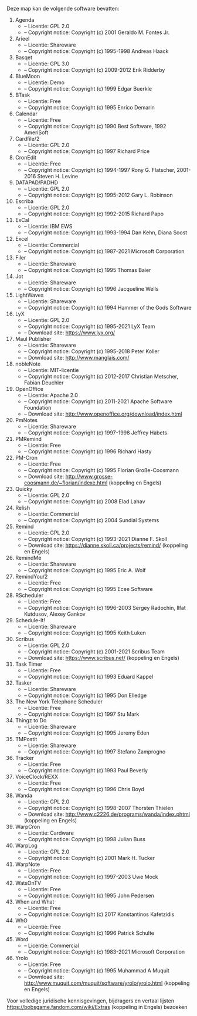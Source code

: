 ﻿Deze map kan de volgende software bevatten:

1. Agenda
   - – Licentie: GPL 2.0
   - – Copyright notice: Copyright (c) 2001 Geraldo M. Fontes Jr.
2. Arieel
   - – Licentie: Shareware
   - – Copyright notice: Copyright (c) 1995-1998 Andreas Haack
3. Basqet
   - – Licentie: GPL 3.0
   - – Copyright notice: Copyright (c) 2009-2012 Erik Ridderby
4. BlueMoon
   - – Licentie: Demo
   - – Copyright notice: Copyright (c) 1999 Edgar Buerkle
5. BTask
   - – Licentie: Free
   - – Copyright notice: Copyright (c) 1995 Enrico Demarin
6. Calendar
   - – Licentie: Free
   - – Copyright notice: Copyright (c) 1990 Best Software, 1992 AmeriSoft
7. Cardfile/2
   - – Licentie: GPL 2.0
   - – Copyright notice: Copyright (c) 1997 Richard Price
8. CronEdit
   - – Licentie: Free
   - – Copyright notice: Copyright (c) 1994-1997 Rony G. Flatscher, 2001-2016 Steven H. Levine
9. DATAPAD/PADHD
   - – Licentie: GPL 2.0
   - – Copyright notice: Copyright (c) 1995-2012 Gary L. Robinson
10. Escriba
    - – Licentie: GPL 2.0
    - – Copyright notice: Copyright (c) 1992-2015 Richard Papo
11. ExCal
    - – Licentie: IBM EWS
    - – Copyright notice: Copyright (c) 1993-1994 Dan Kehn, Diana Soost
12. Excel
    - – Licentie: Commercial
    - – Copyright notice: Copyright (c) 1987-2021 Microsoft Corporation
13. Filer
    - – Licentie: Shareware
    - – Copyright notice: Copyright (c) 1995 Thomas Baier
14. Jot
    - – Licentie: Shareware
    - – Copyright notice: Copyright (c) 1996 Jacqueline Wells
15. LightWaves
    - – Licentie: Shareware
    - – Copyright notice: Copyright (c) 1994 Hammer of the Gods Software
16. LyX
    - – Licentie: GPL 2.0
    - – Copyright notice: Copyright (c) 1995-2021 LyX Team
    - – Download site: https://www.lyx.org/
17. Maul Publisher
    - – Licentie: Shareware
    - – Copyright notice: Copyright (c) 1995-2018 Peter Koller
    - – Download site: http://www.manglais.com/
18. nobleNote
    - – Licentie: MIT-licentie
    - – Copyright notice: Copyright (c) 2012-2017 Christian Metscher, Fabian Deuchler
19. OpenOffice
    - – Licentie: Apache 2.0
    - – Copyright notice: Copyright (c) 2011-2021 Apache Software Foundation
    - – Download site: http://www.openoffice.org/download/index.html
20. PmNotes
    - – Licentie: Shareware
    - – Copyright notice: Copyright (c) 1997-1998 Jeffrey Habets
21. PMRemind
    - – Licentie: Free
    - – Copyright notice: Copyright (c) 1996 Richard Hasty
22. PM-Cron
    - – Licentie: Free
    - – Copyright notice: Copyright (c) 1995 Florian Große-Coosmann
    - – Download site: http://www.grosse-coosmann.de/~florian/indexe.html (koppeling en Engels)
23. Quicky
    - – Licentie: GPL 2.0
    - – Copyright notice: Copyright (c) 2008 Elad Lahav
24. Relish
    - – Licentie: Commercial
    - – Copyright notice: Copyright (c) 2004 Sundial Systems
25. Remind
    - – Licentie: GPL 2.0
    - – Copyright notice: Copyright (c) 1993-2021 Dianne F. Skoll
    - – Download site: https://dianne.skoll.ca/projects/remind/ (koppeling en Engels)
26. RemindMe
    - – Licentie: Shareware
    - – Copyright notice: Copyright (c) 1995 Eric A. Wolf
27. RemindYou/2
    - – Licentie: Free
    - – Copyright notice: Copyright (c) 1995 Ecee Software
28. RScheduler
    - – Licentie: Free
    - – Copyright notice: Copyright (c) 1996-2003 Sergey Radochin, Ilfat Kutdusov, Alexey Gankov
29. Schedule-It!
    - – Licentie: Shareware
    - – Copyright notice: Copyright (c) 1995 Keith Luken
30. Scribus
    - – Licentie: GPL 2.0
    - – Copyright notice: Copyright (c) 2001-2021 Scribus Team
    - – Download site: https://www.scribus.net/ (koppeling en Engels)
31. Task Timer
    - – Licentie: Free
    - – Copyright notice: Copyright (c) 1993 Eduard Kappel
32. Tasker
    - – Licentie: Shareware
    - – Copyright notice: Copyright (c) 1995 Don Elledge
33. The New York Telephone Scheduler
    - – Licentie: Free
    - – Copyright notice: Copyright (c) 1997 Stu Mark
34. Thingz to Do
    - – Licentie: Shareware
    - – Copyright notice: Copyright (c) 1995 Jeremy Eden
35. TMPostit
    - – Licentie: Shareware
    - – Copyright notice: Copyright (c) 1997 Stefano Zamprogno
36. Tracker
    - – Licentie: Free
    - – Copyright notice: Copyright (c) 1993 Paul Beverly
37. VoiceClock/REXX
    - – Licentie: Free
    - – Copyright notice: Copyright (c) 1996 Chris Boyd
38. Wanda
    - – Licentie: GPL 2.0
    - – Copyright notice: Copyright (c) 1998-2007 Thorsten Thielen
    - – Download site: http://www.c2226.de/programs/wanda/index.phtml (koppeling en Engels)
39. WarpCron
    - – Licentie: Cardware
    - – Copyright notice: Copyright (c) 1998 Julian Buss
40. WarpLog
    - – Licentie: GPL 2.0
    - – Copyright notice: Copyright (c) 2001 Mark H. Tucker
41. WarpNote
    - – Licentie: Free
    - – Copyright notice: Copyright (c) 1997-2003 Uwe Mock
42. WatsOnTV
    - – Licentie: Free
    - – Copyright notice: Copyright (c) 1995 John Pedersen
43. When and What
    - – Licentie: Free
    - – Copyright notice: Copyright (c) 2017 Konstantinos Kafetzidis
44. WhO
    - – Licentie: Free
    - – Copyright notice: Copyright (c) 1996 Patrick Schulte
45. Word
    - – Licentie: Commercial
    - – Copyright notice: Copyright (c) 1983-2021 Microsoft Corporation
46. Yrolo
    - – Licentie: Free
    - – Copyright notice: Copyright (c) 1995 Muhammad A Muquit
    - – Download site: http://www.muquit.com/muquit/software/yrolo/yrolo.html (koppeling en Engels)

Voor volledige juridische kennisgevingen, bijdragers en vertaal lijsten https://bobsgame.fandom.com/wiki/Extras (koppeling in Engels) bezoeken
